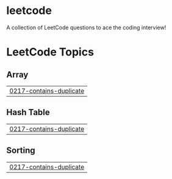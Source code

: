 # leetcode
A collection of LeetCode questions to ace the coding interview!

<!---LeetCode Topics Start-->
# LeetCode Topics
## Array
|  |
| ------- |
| [0217-contains-duplicate](https://github.com/muhammed-ziyan-ummalil/leetcode/tree/master/0217-contains-duplicate) |
## Hash Table
|  |
| ------- |
| [0217-contains-duplicate](https://github.com/muhammed-ziyan-ummalil/leetcode/tree/master/0217-contains-duplicate) |
## Sorting
|  |
| ------- |
| [0217-contains-duplicate](https://github.com/muhammed-ziyan-ummalil/leetcode/tree/master/0217-contains-duplicate) |
<!---LeetCode Topics End-->